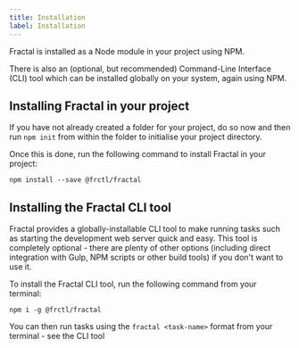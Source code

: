 ```yaml
---
title: Installation
label: Installation
---
```


Fractal is installed as a Node module in your project using NPM.

There is also an (optional, but recommended) Command-Line Interface (CLI) tool which can be installed globally on your system, again using NPM.

## Installing Fractal in your project

If you have not already created a folder for your project, do so now and then run `npm init` from within the folder to initialise your project directory.

Once this is done, run the following command to install Fractal in your project:

```shell
npm install --save @frctl/fractal
```

## Installing the Fractal CLI tool

Fractal provides a globally-installable CLI tool to make running tasks such as starting the development web server quick and easy. This tool is completely optional - there are plenty of other options (including direct integration with Gulp, NPM scripts or other build tools) if you don't want to use it.

To install the Fractal CLI tool, run the following command from your terminal:

```shell
npm i -g @frctl/fractal
```

You can then run tasks using the `fractal <task-name>` format from your terminal - see the CLI tool
